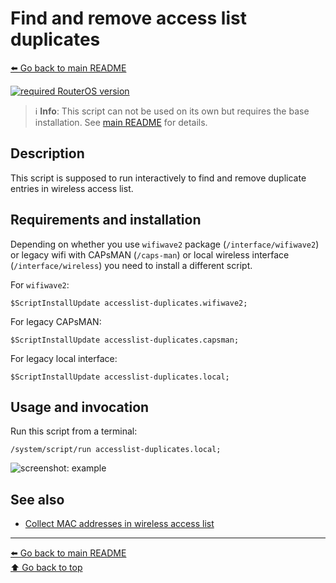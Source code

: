 Find and remove access list duplicates
======================================

[⬅️ Go back to main README](../README.md)

[![required RouterOS version](https://img.shields.io/badge/RouterOS-7.12-yellow?style=flat)](https://mikrotik.com/download/changelogs/)

> ℹ️️ **Info**: This script can not be used on its own but requires the base
> installation. See [main README](../README.md) for details.

Description
-----------

This script is supposed to run interactively to find and remove duplicate
entries in wireless access list.

Requirements and installation
-----------------------------

Depending on whether you use `wifiwave2` package (`/interface/wifiwave2`)
or legacy wifi with CAPsMAN (`/caps-man`) or local wireless interface
(`/interface/wireless`) you need to install a different script.

For `wifiwave2`:

    $ScriptInstallUpdate accesslist-duplicates.wifiwave2;

For legacy CAPsMAN:

    $ScriptInstallUpdate accesslist-duplicates.capsman;

For legacy local interface:

    $ScriptInstallUpdate accesslist-duplicates.local;

Usage and invocation
--------------------

Run this script from a terminal:

    /system/script/run accesslist-duplicates.local;

![screenshot: example](accesslist-duplicates.d/01-example.avif)

See also
--------

* [Collect MAC addresses in wireless access list](collect-wireless-mac.md)

---
[⬅️ Go back to main README](../README.md)  
[⬆️ Go back to top](#top)
